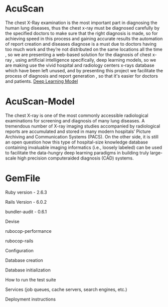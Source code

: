 # AcuScan
The chest X-Ray examination is the most important part in diagnosing the human lung diseases, thus the chest x-ray must be diagnosed carefully by the specified doctors to make sure that the right diagnosis is made, so for achieving speed in this process and gaining accurate results the automation of report creation and diseases diagnose is a must due to doctors having too much work and they’re not distributed on the same locations all the time , so we are presenting a web-based solution for the diagnosis of chest x-ray , using artificial intelligence specifically, deep learning models, so we are making use the vivid hospital and radiology centers x-rays database which have been left unused, and by presenting this project we facilitate the process of diagnosis and report generation , so that it's easier for doctors and patients. <a href="https://github.com/a-abdellatif98/AcuScan-Model">Deep Learning Model</a>
 
# AcuScan-Model 
The chest X-ray is one of the most commonly accessible radiological examinations for screening and diagnosis of many lung diseases.
A tremendous number of X-ray imaging studies accompanied by radiological reports are accumulated and stored in many modern hospitals’ Picture Archiving and Communication Systems (PACS).
On the other side, it is still an open question how this type of hospital-size knowledge database containing invaluable imaging informatics (i.e., loosely labeled) can be used to facilitate the data-hungry deep learning paradigms in building truly large-scale high precision computeraided diagnosis (CAD) systems.


# GemFile
Ruby version - 2.6.3 

Rails Version - 6.0.2

bundler-audit - 0.6.1

Devise

rubocop-performance

rubocop-rails

Configuration

Database creation

Database initialization

How to run the test suite

Services (job queues, cache servers, search engines, etc.)

Deployment instructions

